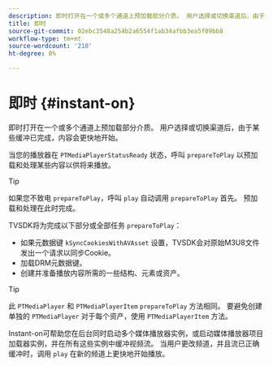 ```yaml
---
description: 即时打开在一个或多个通道上预加载部分介质。 用户选择或切换渠道后，由于某些缓冲已完成，内容会更快地开始。
title: 即时
source-git-commit: 02ebc3548a254b2a6554f1ab34afbb3ea5f09bb8
workflow-type: tm+mt
source-wordcount: '210'
ht-degree: 0%

---
```


# 即时 {#instant-on}

即时打开在一个或多个通道上预加载部分介质。 用户选择或切换渠道后，由于某些缓冲已完成，内容会更快地开始。

当您的播放器在 `PTMediaPlayerStatusReady` 状态，呼叫 `prepareToPlay` 以预加载和处理某些内容以供将来播放。

>[!TIP]
>
>如果您不致电 `prepareToPlay`，呼叫 `play` 自动调用 `prepareToPlay` 首先。 预加载和处理在此时完成。

TVSDK将为完成以下部分或全部任务 `prepareToPlay`：

* 如果元数据键 `kSyncCookiesWithAVAsset` 设置，TVSDK会对原始M3U8文件发出一个请求以同步Cookie。
* 加载DRM元数据键。
* 创建并准备播放内容所需的一些结构、元素或资产。

>[!TIP]
>
>此 `PTMediaPlayer` 和 `PTMediaPlayerItem` `prepareToPlay` 方法相同。 要避免创建单独的 `PTMediaPlayer` 对于每个资产，使用 `PTMediaPlayerItem` 方法。

Instant-on可帮助您在后台同时启动多个媒体播放器实例，或启动媒体播放器项目加载器实例，并在所有这些实例中缓冲视频流。 当用户更改频道，并且流已正确缓冲时，调用 `play` 在新的频道上更快地开始播放。

